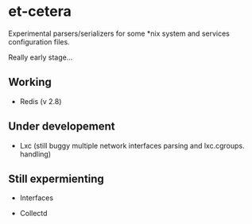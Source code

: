 # et-cetera

Experimental parsers/serializers for some *nix system and services configuration files.

Really early stage...

## Working

* Redis (v 2.8)

## Under developement

* Lxc (still buggy multiple network interfaces parsing and lxc.cgroups. handling)

## Still expermienting

* Interfaces

* Collectd
